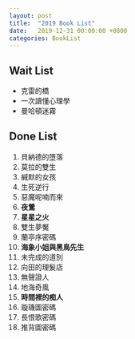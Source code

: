 ```yaml
---
layout: post
title:  "2019 Book List"
date:   2019-12-31 00:00:00 +0800
categories: BookList
---
```

## Wait List

- 克雷的橋
- 一次讀懂心理學
- 曼哈頓迷霧

## Done List

1. 貝納德的墮落
2. 莫拉的雙生
3. 緘默的女孩
4. 生死逆行
5. 惡魔呢喃而來
6. **夜鶯**
7. **星星之火**
8. 雙生夢魘
9. 蘭亭序密碼
10. **海象小姐與黑鳥先生**
11. 未完成的道別
12. 向田的理髮店
13. 無聲證人
14. 地海奇風
15. **時間裡的痴人**
16. 璇璣圖密碼
17. 長恨歌密碼
18. 推背圖密碼